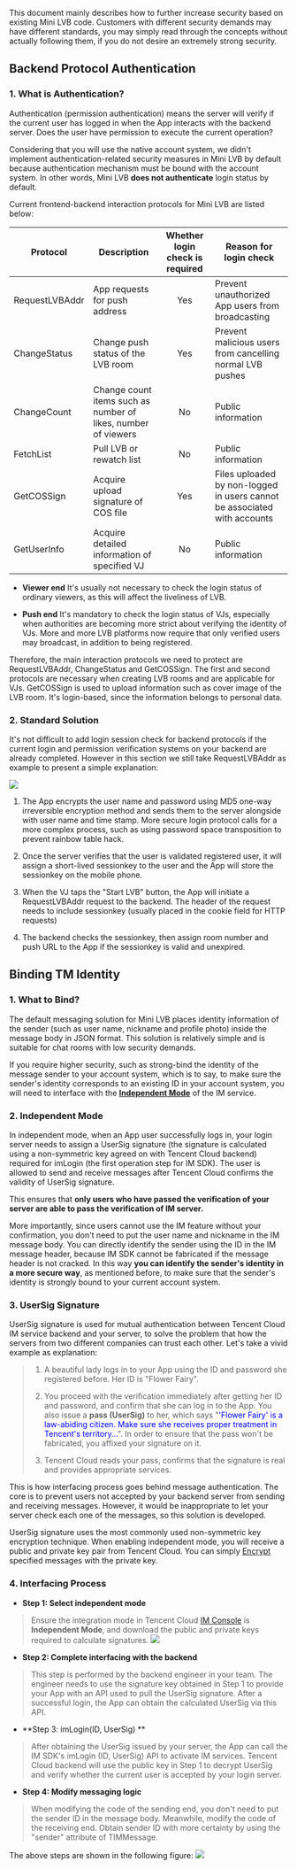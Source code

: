 This document mainly describes how to further increase security based on existing Mini LVB code. Customers with different security demands may have different standards, you may simply read through the concepts without actually following them, if you do not desire an extremely strong security.

## Backend Protocol Authentication
### 1. What is Authentication?
Authentication (permission authentication) means the server will verify if the current user has logged in when the App interacts with the backend server. Does the user have permission to execute the current operation?

Considering that you will use the native account system, we didn't implement authentication-related security measures in Mini LVB by default because authentication mechanism must be bound with the account system. In other words, Mini LVB **does not authenticate** login status by default.

Current frontend-backend interaction protocols for Mini LVB are listed below:

| Protocol   | Description | Whether login check is required | Reason for login check |
|---------|---------|:---------------------------:| ------------|
| RequestLVBAddr| App requests for push address | Yes| Prevent unauthorized App users from broadcasting |
| ChangeStatus| Change push status of the LVB room| Yes | Prevent malicious users from cancelling normal LVB pushes |
| ChangeCount | Change count items such as number of likes, number of viewers | No | Public information |
| FetchList       | Pull LVB or rewatch list | No | Public information |
| GetCOSSign  | Acquire upload signature of COS file | Yes | Files uploaded by non-logged in users cannot be associated with accounts |
| GetUserInfo  | Acquire detailed information of specified VJ | No | Public information |

- **Viewer end**
It's usually not necessary to check the login status of ordinary viewers, as this will affect the liveliness of LVB.

- **Push end**
It's mandatory to check the login status of VJs, especially when authorities are becoming more strict about verifying the identity of VJs. More and more LVB platforms now require that only verified users may broadcast, in addition to being registered.

Therefore, the main interaction protocols we need to protect are RequestLVBAddr, ChangeStatus and GetCOSSign. The first and second protocols are necessary when creating LVB rooms and are applicable for VJs. GetCOSSign is used to upload information such as cover image of the LVB room. It's login-based, since the information belongs to personal data.


### 2. Standard Solution

It's not difficult to add login session check for backend protocols if the current login and permission verification systems on your backend are already completed. However in this section we still take RequestLVBAddr as example to present a simple explanation:

![](//mc.qcloudimg.com/static/img/1a9e97f735c89d3557c3e76db15bc7e5/image.png)

1. The App encrypts the user name and password using MD5 one-way irreversible encryption method and sends them to the server alongside with user name and time stamp. More secure login protocol calls for a more complex process, such as using password space transposition to prevent rainbow table hack.

2. Once the server verifies that the user is validated registered user, it will assign a short-lived sessionkey to the user and the App will store the sessionkey on the mobile phone.

3. When the VJ taps the "Start LVB" button, the App will initiate a RequestLVBAddr request to the backend. The header of the request needs to include sessionkey (usually placed in the cookie field for HTTP requests)

4. The backend checks the sessionkey, then assign room number and push URL to the App if the sessionkey is valid and unexpired.


## Binding TM Identity

### 1. What to Bind?
The default messaging solution for Mini LVB places identity information of the sender (such as user name, nickname and profile photo) inside the message body in JSON format. This solution is relatively simple and is suitable for chat rooms with low security demands.

If you require higher security, such as strong-bind the identity of the message sender to your account system, which is to say, to make sure the sender's identity corresponds to an existing ID in your account system, you will need to interface with the [**Independent Mode**](https://www.qcloud.com/document/product/454/7980#3.3-.E7.8B.AC.E7.AB.8B.EF.BC.88.E9.89.B4.E6.9D.83.EF.BC.89.E6.A8.A1.E5.BC.8F) of the IM service.

### 2. Independent Mode 
In independent mode, when an App user successfully logs in, your login server needs to assign a UserSig signature (the signature is calculated using a non-symmetric key agreed on with Tencent Cloud backend) required for imLogin (the first operation step for IM SDK). The user is allowed to send and receive messages after Tencent Cloud confirms the validity of UserSig signature.

This ensures that **only users who have passed the verification of your server are able to pass the verification of IM server.** 

More importantly, since users cannot use the IM feature without your confirmation, you don't need to put the user name and nickname in the IM message body. You can directly identify the sender using the ID in the IM message header, because IM SDK cannot be fabricated if the message header is not cracked. In this way **you can identify the sender's identity in a more secure way**, as mentioned before, to make sure that the sender's identity is strongly bound to your current account system.


### 3. UserSig Signature
UserSig signature is used for mutual authentication between Tencent Cloud IM service backend and your server, to solve the problem that how the servers from two different companies can trust each other. Let's take a vivid example as explanation:

> 1. A beautiful lady logs in to your App using the ID and password she registered before. Her ID is "Flower Fairy".
>
> 2. You proceed with the verification immediately after getting her ID and password, and confirm that she can log in to the App. You also issue a **pass (UserSig)** to her, which says "<font color='blue'>'Flower Fairy' is a law-abiding citizen. Make sure she receives proper treatment in Tencent's territory...</font>". In order to ensure that the pass won't be fabricated, you affixed your signature on it.
>
> 3. Tencent Cloud reads your pass, confirms that the signature is real and provides appropriate services.

This is how interfacing process goes behind message authentication. The core is to prevent users not accepted by your backend server from sending and receiving messages. However, it would be inappropriate to let your server check each one of the messages, so this solution is developed.

UserSig signature uses the most commonly used non-symmetric key encryption technique. When enabling independent mode, you will receive a public and private key pair from Tencent Cloud. You can simply [Encrypt](https://www.qcloud.com/doc/product/269/1510) specified messages with the private key.


### 4. Interfacing Process
- **Step 1: Select independent mode**
> Ensure the integration mode in Tencent Cloud [IM Console](https://console.qcloud.com/avc) is **Independent Mode**, and download the public and private keys required to calculate signatures.
> ![](//mc.qcloudimg.com/static/img/4e79ff175d8053f8998e02732468e398/image.png)

- **Step 2: Complete interfacing with the backend**
> This step is performed by the backend engineer in your team. The engineer needs to use the signature key obtained in Step 1 to provide your App with an API used to pull the UserSig signature. After a successful login, the App can obtain the calculated UserSig via this API.

- **Step 3: imLogin(ID, UserSig) **
> After obtaining the UserSig issued by your server, the App can call the IM SDK's imLogin (ID, UserSig) API to activate IM services. Tencent Cloud backend will use the public key in Step 1 to decrypt UserSig and verify whether the current user is accepted by your login server.

- **Step 4: Modify messaging logic**
> When modifying the code of the sending end, you don't need to put the sender ID in the message body. Meanwhile, modify the code of the receiving end. Obtain sender ID with more certainty by using the "sender" attribute of TIMMessage.

The above steps are shown in the following figure:
![](//mc.qcloudimg.com/static/img/1e541b2931d0cb8fb1815f26aa8fb493/image.png)




